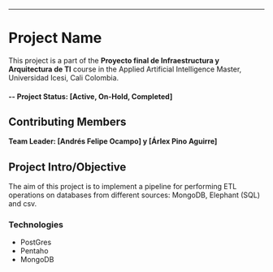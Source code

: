 ____________________________________________________________________________________
# Project Name
This project is a part of the  **Proyecto final de Infraestructura y Arquitectura de TI** course in the Applied Artificial Intelligence Master, Universidad Icesi, Cali Colombia. 

#### -- Project Status: [Active, On-Hold, Completed]

## Contributing Members

**Team Leader: [Andrés Felipe Ocampo] y [Árlex Pino Aguirre]**

## Project Intro/Objective

The aim of this project is to implement a pipeline for performing ETL operations on databases from different sources: MongoDB, Elephant (SQL) and csv.

### Technologies
* PostGres
* Pentaho
* MongoDB
